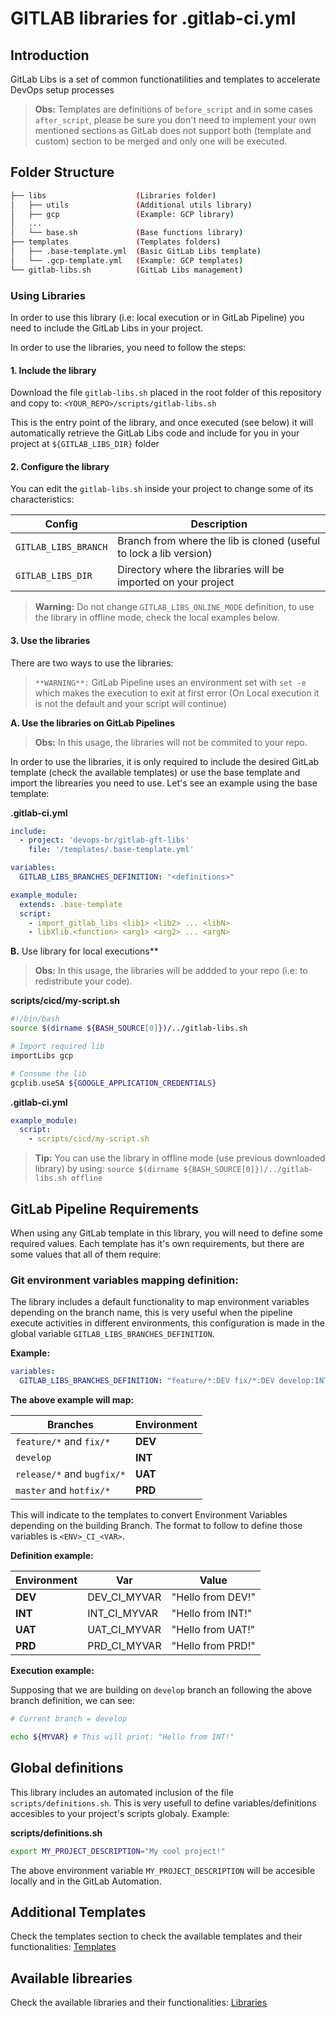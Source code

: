 # GITLAB libraries for .gitlab-ci.yml #

## Introduction
GitLab Libs is a set of common functionatilities and templates to accelerate DevOps setup processes

> **Obs:** Templates are definitions of `before_script` and in some cases `after_script`, please be sure you don't need to implement your own mentioned sections as GitLab does not support both (template and custom) section to be merged and only one will be executed.

## Folder Structure
``` sh
├── libs              	    (Libraries folder)
│   ├── utils               (Additional utils library)
│   ├── gcp                 (Example: GCP library)
│   ...
│   └── base.sh             (Base functions library)
├── templates               (Templates folders)
│   ├── .base-template.yml  (Basic GitLab Libs template)
│   └── .gcp-template.yml   (Example: GCP templates)
└── gitlab-libs.sh          (GitLab Libs management)
```

### Using Libraries
In order to use this library (i.e: local execution or in GitLab Pipeline) you need to include the GitLab Libs in your project.

In order to use the libraries, you need to follow the steps:

#### 1. Include the library
Download the file `gitlab-libs.sh` placed in the root folder of this repository and copy to: `<YOUR_REPO>/scripts/gitlab-libs.sh`

This is the entry point of the library, and once executed (see below) it will automatically retrieve the GitLab Libs code and include for you in your project at `${GITLAB_LIBS_DIR}` folder

#### 2. Configure the library

You can edit the `gitlab-libs.sh` inside your project to change some of its characteristics:

|Config|Description|
|-|-|
|`GITLAB_LIBS_BRANCH`|Branch from where the lib is cloned (useful to lock a lib version)|
|`GITLAB_LIBS_DIR`|Directory where the libraries will be imported on your project|

> **Warning:** Do not change `GITLAB_LIBS_ONLINE_MODE` definition, to use the library in offline mode, check the local examples below.

#### 3. Use the libraries
There are two ways to use the libraries:
> `**WARNING**:` GitLab Pipeline uses an environment set with `set -e` which makes the execution to exit at first error (On Local execution it is not the default and your script will continue)

**A. Use the libraries on GitLab Pipelines**
> **Obs:** In this usage, the libraries will not be commited to your repo.

In order to use the libraries, it is only required to include the desired GitLab template (check the available templates) or use the base template and import the librearies you need to use. Let's see an example using the base template:

**.gitlab-ci.yml**
``` yaml
include:
  - project: 'devops-br/gitlab-gft-libs'
    file: '/templates/.base-template.yml'

variables:
  GITLAB_LIBS_BRANCHES_DEFINITION: "<definitions>"

example_module:
  extends: .base-template
  script:
    - import_gitlab_libs <lib1> <lib2> ... <libN>
    - libXlib.<function> <arg1> <arg2> ... <argN>
```

**B.** Use library for local executions**
> **Obs:** In this usage, the libraries will be addded to your repo (i.e: to redistribute your code).

**scripts/cicd/my-script.sh**
``` sh
#!/bin/bash
source $(dirname ${BASH_SOURCE[0]})/../gitlab-libs.sh

# Import required lib
importLibs gcp

# Consume the lib
gcplib.useSA ${GOOGLE_APPLICATION_CREDENTIALS}
```

**.gitlab-ci.yml**
``` yaml
example_module:
  script:
    - scripts/cicd/my-script.sh
```

> **Tip:** You can use the library in offline mode (use previous downloaded library) by using: `source $(dirname ${BASH_SOURCE[0]})/../gitlab-libs.sh offline`

## GitLab Pipeline Requirements
When using any GitLab template in this library, you will need to define some required values. Each template has it's own requirements, but there are some values that all of them require:

### Git environment variables mapping definition:
The library includes a default functionality to map environment variables depending on the branch name, this is very useful when the pipeline execute activities in different environments, this configuration is made in the global variable `GITLAB_LIBS_BRANCHES_DEFINITION`.

**Example:**
``` yaml
variables:
  GITLAB_LIBS_BRANCHES_DEFINITION: "feature/*:DEV fix/*:DEV develop:INT release/*:HML bugfix/*:HML master:PRD hotfix/*:PRD"
```

**The above example will map:**

| Branches | Environment |
|-|-|
| `feature/*` and `fix/*` | **DEV** |
| `develop` | **INT** |
| `release/*` and `bugfix/*` | **UAT** |
| `master` and `hotfix/*` | **PRD** |

This will indicate to the templates to convert Environment Variables depending on the building Branch. The format to follow to define those variables is `<ENV>_CI_<VAR>`.

**Definition example:**

| Environment | Var | Value |
|-|-|-|
| **DEV** | DEV_CI_MYVAR | "Hello from DEV!" |
| **INT** | INT_CI_MYVAR | "Hello from INT!" |
| **UAT** | UAT_CI_MYVAR | "Hello from UAT!" |
| **PRD** | PRD_CI_MYVAR | "Hello from PRD!" |

**Execution example:**

Supposing that we are building on `develop` branch an following the above branch definition, we can see:
``` sh
# Current branch = develop

echo ${MYVAR} # This will print: "Hello from INT!"
```

## Global definitions
This library includes an automated inclusion of the file `scripts/definitions.sh`. This is very usefull to define variables/definitions accesibles to your project's scripts globaly. Example:

**scripts/definitions.sh**
``` sh
export MY_PROJECT_DESCRIPTION="My cool project!"
```

The above environment variable `MY_PROJECT_DESCRIPTION` will be accesible locally and in the GitLab Automation.

## Additional Templates
Check the templates section to check the available templates and their functionalities: [Templates](templates/README.md)

## Available librearies
Check the available libraries and their functionalities: [Libraries](libs/README.md)
